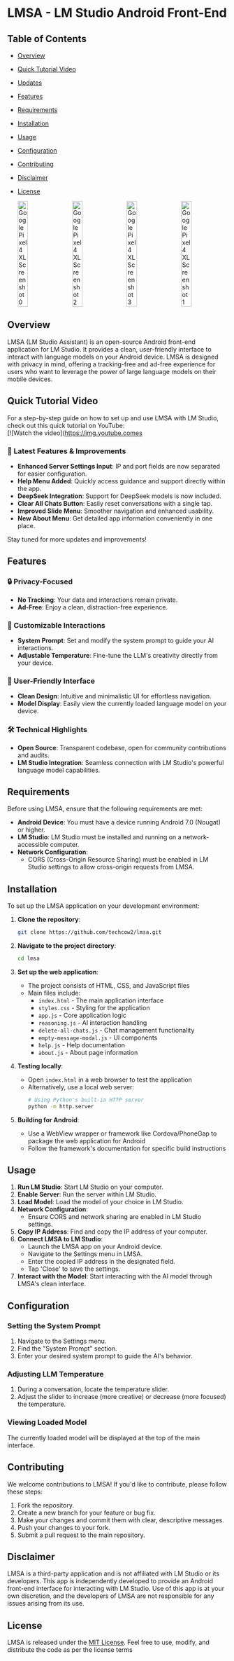 # LMSA - LM Studio Android Front-End

## Table of Contents

- [Overview](#overview)  
- [Quick Tutorial Video](#quick-tutorial-video)  
- [Updates](#updates)  
- [Features](#features)  
- [Requirements](#requirements)  
- [Installation](#installation)  
- [Usage](#usage)  
- [Configuration](#configuration)  
- [Contributing](#contributing)  
- [Disclaimer](#disclaimer)  
- [License](#license)  

  <div style="display: flex; justify-content: space-between; gap: 10px;"> <img src="https://github.com/user-attachments/assets/b3640a20-a180-4a37-94ae-53c6020ca03b" alt="Google Pixel 4 XL Screenshot 0" style="width: 22%; height: auto;"> <img src="https://github.com/user-attachments/assets/dd665c56-4639-440d-8826-eb0813117304" alt="Google Pixel 4 XL Screenshot 2" style="width: 22%; height: auto;"> <img src="https://github.com/user-attachments/assets/23b6236b-980e-443c-afc9-b974029bcc8a" alt="Google Pixel 4 XL Screenshot 3" style="width: 22%; height: auto;"> <img src="https://github.com/user-attachments/assets/85e275f3-62fa-4143-9fa2-1cade83031c5" alt="Google Pixel 4 XL Screenshot 1" style="width: 22%; height: auto;"> </div> 
      
## Overview

LMSA (LM Studio Assistant) is an open-source Android front-end application for LM Studio. It provides a clean, user-friendly interface to interact with language models on your Android device. LMSA is designed with privacy in mind, offering a tracking-free and ad-free experience for users who want to leverage the power of large language models on their mobile devices.

## Quick Tutorial Video

For a step-by-step guide on how to set up and use LMSA with LM Studio, check out this quick tutorial on YouTube:  
[![Watch the video](https://img.youtube.comes

### 🚀 Latest Features & Improvements

- **Enhanced Server Settings Input**: IP and port fields are now separated for easier configuration.  
- **Help Menu Added**: Quickly access guidance and support directly within the app.  
- **DeepSeek Integration**: Support for DeepSeek models is now included.  
- **Clear All Chats Button**: Easily reset conversations with a single tap.  
- **Improved Slide Menu**: Smoother navigation and enhanced usability.  
- **New About Menu**: Get detailed app information conveniently in one place.  

Stay tuned for more updates and improvements!

## Features

### 🔒 Privacy-Focused

- **No Tracking**: Your data and interactions remain private.  
- **Ad-Free**: Enjoy a clean, distraction-free experience.  

### 💬 Customizable Interactions

- **System Prompt**: Set and modify the system prompt to guide your AI interactions.  
- **Adjustable Temperature**: Fine-tune the LLM's creativity directly from your device.  

### 📱 User-Friendly Interface

- **Clean Design**: Intuitive and minimalistic UI for effortless navigation.  
- **Model Display**: Easily view the currently loaded language model on your device.  

### 🛠 Technical Highlights

- **Open Source**: Transparent codebase, open for community contributions and audits.  
- **LM Studio Integration**: Seamless connection with LM Studio's powerful language model capabilities.  

## Requirements

Before using LMSA, ensure that the following requirements are met:

- **Android Device**: You must have a device running Android 7.0 (Nougat) or higher.  
- **LM Studio**: LM Studio must be installed and running on a network-accessible computer.  
- **Network Configuration**:  
  - CORS (Cross-Origin Resource Sharing) must be enabled in LM Studio settings to allow cross-origin requests from LMSA.

## Installation

To set up the LMSA application on your development environment:

1. **Clone the repository**:
   ```bash
   git clone https://github.com/techcow2/lmsa.git
   ```

2. **Navigate to the project directory**:
   ```bash
   cd lmsa
   ```

3. **Set up the web application**:
   - The project consists of HTML, CSS, and JavaScript files
   - Main files include:
     - `index.html` - The main application interface
     - `styles.css` - Styling for the application
     - `app.js` - Core application logic
     - `reasoning.js` - AI interaction handling
     - `delete-all-chats.js` - Chat management functionality
     - `empty-message-modal.js` - UI components
     - `help.js` - Help documentation
     - `about.js` - About page information

4. **Testing locally**:
   - Open `index.html` in a web browser to test the application
   - Alternatively, use a local web server:
     ```bash
     # Using Python's built-in HTTP server
     python -m http.server
     ```

5. **Building for Android**:
   - Use a WebView wrapper or framework like Cordova/PhoneGap to package the web application for Android
   - Follow the framework's documentation for specific build instructions

## Usage

1. **Run LM Studio**: Start LM Studio on your computer.  
2. **Enable Server**: Run the server within LM Studio.  
3. **Load Model**: Load the model of your choice in LM Studio.  
4. **Network Configuration**:  
   - Ensure CORS and network sharing are enabled in LM Studio settings.  
5. **Copy IP Address**: Find and copy the IP address of your computer.  
6. **Connect LMSA to LM Studio**:  
   - Launch the LMSA app on your Android device.  
   - Navigate to the Settings menu in LMSA.  
   - Enter the copied IP address in the designated field.  
   - Tap 'Close' to save the settings.  
7. **Interact with the Model**: Start interacting with the AI model through LMSA's clean interface.

## Configuration

### Setting the System Prompt

1. Navigate to the Settings menu.  
2. Find the "System Prompt" section.  
3. Enter your desired system prompt to guide the AI's behavior.

### Adjusting LLM Temperature

1. During a conversation, locate the temperature slider.  
2. Adjust the slider to increase (more creative) or decrease (more focused) the temperature.

### Viewing Loaded Model

The currently loaded model will be displayed at the top of the main interface.

## Contributing

We welcome contributions to LMSA! If you'd like to contribute, please follow these steps:

1. Fork the repository.  
2. Create a new branch for your feature or bug fix.  
3. Make your changes and commit them with clear, descriptive messages.  
4. Push your changes to your fork.  
5. Submit a pull request to the main repository.

## Disclaimer

LMSA is a third-party application and is not affiliated with LM Studio or its developers. This app is independently developed to provide an Android front-end interface for interacting with LM Studio. Use of this app is at your own discretion, and the developers of LMSA are not responsible for any issues arising from its use.

## License

LMSA is released under the [MIT License](LICENSE.md). Feel free to use, modify, and distribute the code as per the license terms

